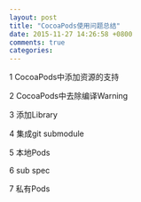 ```yaml
---
layout: post
title: "CocoaPods使用问题总结"
date: 2015-11-27 14:26:58 +0800
comments: true
categories: 
---
```


1 CocoaPods中添加资源的支持

2 CocoaPods中去除编译Warning

3 添加Library

4 集成git submodule

5 本地Pods

6 sub spec

7 私有Pods